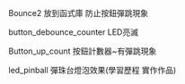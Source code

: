 Bounce2 
放到函式庫 防止按鈕彈跳現象

button_debounce_counter 
LED亮滅 

Button_up_count 
按鈕計數器~有彈跳現象

led_pinball
彈珠台燈泡效果(學習歷程 實作作品)